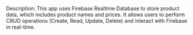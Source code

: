 Description:
This app uses Firebase Realtime Database to store product data, which includes product names and prices. It allows users to perform CRUD operations (Create, Read, Update, Delete) and interact with Firebase in real-time.
